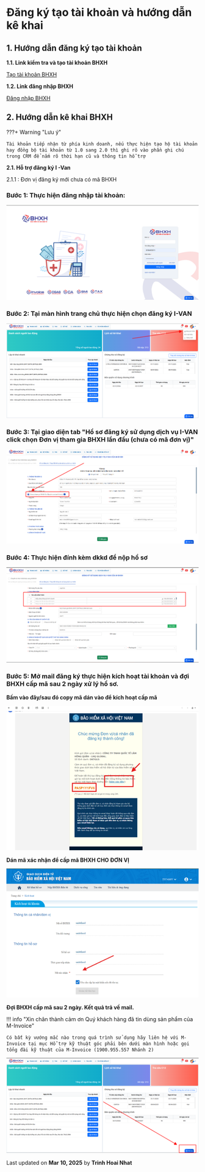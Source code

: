 # **Đăng ký tạo tài khoản và hướng dẫn kê khai**

## **1. Hướng dẫn đăng ký tạo tài khoản**

**1.1. Link kiểm tra và tạo tài khoản BHXH**

<a href="https://admin.minvoice.com.vn/#!/app/SICustomer:0=WIN00105" target="_blank" rel="noopener noreferrer">Tạo tài khoản BHXH</a>

**1.2. Link đăng nhập BHXH**

<a href="https://qlbh.mbhxh.com.vn/dashboard" target="_blank" rel="noopener noreferrer">Đăng nhập BHXH</a>

## **2. Hướng dẫn kê khai BHXH**

???+ Warning "Lưu ý"

    Tài khoản tiếp nhận từ phía kinh doanh, nếu thực hiện tạo hộ tài khoản hay đồng bộ tài khoản từ 1.0 sang 2.0 thì ghi rõ vào phần ghi chú trong CRM để nắm rõ thời hạn cũ và thông tin hỗ trợ

**2.1. Hỗ trợ đăng ký I -Van**

2.1.1 : Đơn vị đăng ký mới chưa có mã BHXH

### Bước 1: Thực hiện đăng nhập tài khoản:

![Hình 1](../../assets/images/mBHXH/dang-ky-tai-khoan_1.png)

### Bước 2: Tại màn hình trang chủ thực hiện chọn đăng ký I-VAN

![Hình 2](../../assets/images/mBHXH/dang-ky-tai-khoan_2.png)

### Bước 3: Tại giao diện tab "Hồ sơ đăng ký sử dụng dịch vụ I-VAN click chọn Đơn vị tham gia BHXH lần đầu (chưa có mã đơn vị)"

![Hình 3](../../assets/images/mBHXH/dang-ky-tai-khoan_3.png)

### Bước 4: Thực hiện đính kèm dkkd để nộp hồ sơ

![Hình 4](../../assets/images/mBHXH/dang-ky-tai-khoan_4.png)

### Bước 5: Mở mail đăng ký thực hiện kích hoạt tài khoản và đợi BHXH cấp mã sau 2 ngày xử lý hồ sơ.

**Bấm vào đây/sau đó copy mã dán vào để kích hoạt cấp mã**

![Hình 5](../../assets/images/mBHXH/dang-ky-tai-khoan_5.png)

**Dán mã xác nhận để cấp mã BHXH CHO ĐƠN VỊ**

![Hình 6](../../assets/images/mBHXH/dang-ky-tai-khoan_6.png)

**Đợi BHXH cấp mã sau 2 ngày. Kết quả trả về mail.**

!!! info "Xin chân thành cảm ơn Quý khách hàng đã tin dùng sản phẩm của M-Invoice"

    Có bất kỳ vướng mắc nào trong quá trình sử dụng hãy liên hệ với M-Invoice tại mục Hỗ trợ kỹ thuật góc phải bên dưới màn hình hoặc gọi tổng đài kỹ thuật của M-Invoice (1900.955.557 Nhánh 2)

![Hình 7](../../assets/images/mBHXH/hotro.png)




<div class="last-updated">Last updated on <strong>Mar 10, 2025</strong> by <strong>Trinh Hoai Nhat</strong></div>

